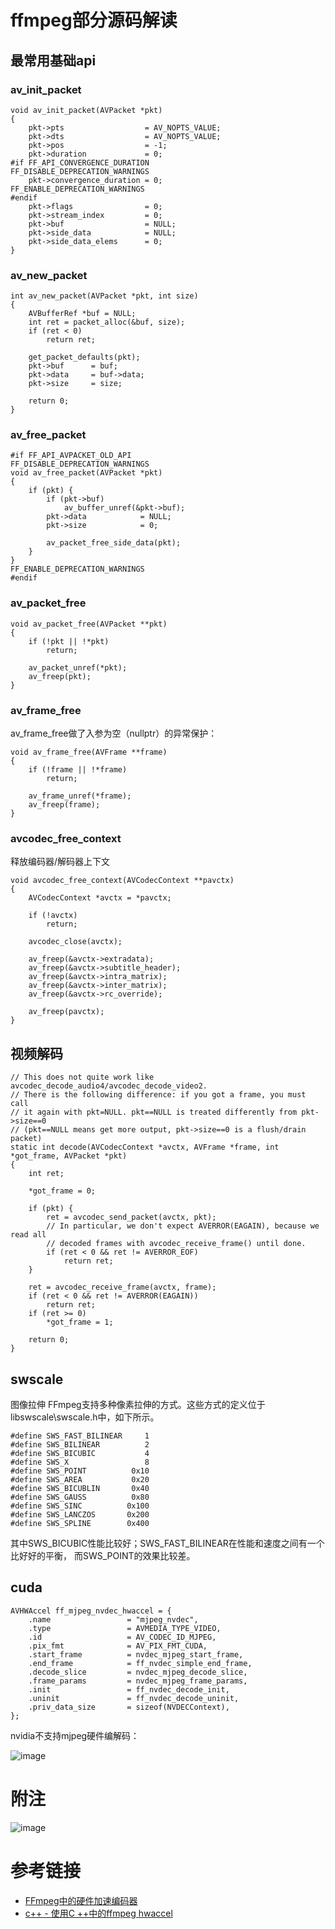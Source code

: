 # ffmpeg部分源码解读

## 最常用基础api

### av_init_packet
```
void av_init_packet(AVPacket *pkt)
{
    pkt->pts                  = AV_NOPTS_VALUE;
    pkt->dts                  = AV_NOPTS_VALUE;
    pkt->pos                  = -1;
    pkt->duration             = 0;
#if FF_API_CONVERGENCE_DURATION
FF_DISABLE_DEPRECATION_WARNINGS
    pkt->convergence_duration = 0;
FF_ENABLE_DEPRECATION_WARNINGS
#endif
    pkt->flags                = 0;
    pkt->stream_index         = 0;
    pkt->buf                  = NULL;
    pkt->side_data            = NULL;
    pkt->side_data_elems      = 0;
}
```

### av_new_packet

```
int av_new_packet(AVPacket *pkt, int size)
{
    AVBufferRef *buf = NULL;
    int ret = packet_alloc(&buf, size);
    if (ret < 0)
        return ret;

    get_packet_defaults(pkt);
    pkt->buf      = buf;
    pkt->data     = buf->data;
    pkt->size     = size;

    return 0;
}
```

### av_free_packet

```
#if FF_API_AVPACKET_OLD_API
FF_DISABLE_DEPRECATION_WARNINGS
void av_free_packet(AVPacket *pkt)
{
    if (pkt) {
        if (pkt->buf)
            av_buffer_unref(&pkt->buf);
        pkt->data            = NULL;
        pkt->size            = 0;

        av_packet_free_side_data(pkt);
    }
}
FF_ENABLE_DEPRECATION_WARNINGS
#endif
```

### av_packet_free

```
void av_packet_free(AVPacket **pkt)
{
    if (!pkt || !*pkt)
        return;

    av_packet_unref(*pkt);
    av_freep(pkt);
}
```

### av_frame_free

av_frame_free做了入参为空（nullptr）的异常保护：
```
void av_frame_free(AVFrame **frame)
{
    if (!frame || !*frame)
        return;

    av_frame_unref(*frame);
    av_freep(frame);
}
```

### avcodec_free_context

释放编码器/解码器上下文
```
void avcodec_free_context(AVCodecContext **pavctx)
{
    AVCodecContext *avctx = *pavctx;

    if (!avctx)
        return;

    avcodec_close(avctx);

    av_freep(&avctx->extradata);
    av_freep(&avctx->subtitle_header);
    av_freep(&avctx->intra_matrix);
    av_freep(&avctx->inter_matrix);
    av_freep(&avctx->rc_override);

    av_freep(pavctx);
}
```

## 视频解码

```
// This does not quite work like avcodec_decode_audio4/avcodec_decode_video2.
// There is the following difference: if you got a frame, you must call
// it again with pkt=NULL. pkt==NULL is treated differently from pkt->size==0
// (pkt==NULL means get more output, pkt->size==0 is a flush/drain packet)
static int decode(AVCodecContext *avctx, AVFrame *frame, int *got_frame, AVPacket *pkt)
{
    int ret;

    *got_frame = 0;

    if (pkt) {
        ret = avcodec_send_packet(avctx, pkt);
        // In particular, we don't expect AVERROR(EAGAIN), because we read all
        // decoded frames with avcodec_receive_frame() until done.
        if (ret < 0 && ret != AVERROR_EOF)
            return ret;
    }

    ret = avcodec_receive_frame(avctx, frame);
    if (ret < 0 && ret != AVERROR(EAGAIN))
        return ret;
    if (ret >= 0)
        *got_frame = 1;

    return 0;
}
```


## swscale

图像拉伸
FFmpeg支持多种像素拉伸的方式。这些方式的定义位于libswscale\swscale.h中，如下所示。
```
#define SWS_FAST_BILINEAR     1
#define SWS_BILINEAR          2
#define SWS_BICUBIC           4
#define SWS_X                 8
#define SWS_POINT          0x10
#define SWS_AREA           0x20
#define SWS_BICUBLIN       0x40
#define SWS_GAUSS          0x80
#define SWS_SINC          0x100
#define SWS_LANCZOS       0x200
#define SWS_SPLINE        0x400
```
其中SWS_BICUBIC性能比较好；SWS_FAST_BILINEAR在性能和速度之间有一个比好好的平衡，
而SWS_POINT的效果比较差。

## cuda

```
AVHWAccel ff_mjpeg_nvdec_hwaccel = {
    .name                 = "mjpeg_nvdec",
    .type                 = AVMEDIA_TYPE_VIDEO,
    .id                   = AV_CODEC_ID_MJPEG,
    .pix_fmt              = AV_PIX_FMT_CUDA,
    .start_frame          = nvdec_mjpeg_start_frame,
    .end_frame            = ff_nvdec_simple_end_frame,
    .decode_slice         = nvdec_mjpeg_decode_slice,
    .frame_params         = nvdec_mjpeg_frame_params,
    .init                 = ff_nvdec_decode_init,
    .uninit               = ff_nvdec_decode_uninit,
    .priv_data_size       = sizeof(NVDECContext),
};
```

nvidia不支持mjpeg硬件编解码：

![image](https://user-images.githubusercontent.com/17688273/139840920-ef18ec1f-4fa3-458c-8696-1dab9b9d6e90.png)

# 附注

![image](https://user-images.githubusercontent.com/17688273/143805203-259b6424-049d-4c13-9e36-7340c5d5dbd1.png)


# 参考链接

- [FFmpeg中的硬件加速编码器](https://meta.appinn.net/t/topic/18299)
- [c++ - 使用C ++中的ffmpeg hwaccel](https://mlog.club/article/178278)
